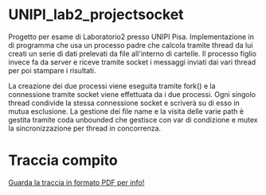 # UNIPI_lab2_projectsocket
Progetto per esame di Laboratorio2 presso UNIPI Pisa. Implementazione in di programma che usa un processo padre che calcola tramite thread da lui creati un serie di dati prelevati da file all'interno di cartelle. Il processo figlio invece fa da server e riceve tramite socket i messaggi inviati dai vari thread per poi stampare i risultati.

La creazione dei due processi viene eseguita tramite fork() e la connessione tramite socket viene effettuata da i due processi. Ogni singolo thread condivide la stessa connessione socket e scriverà su di esso in mutua esclusione.
La gestione dei file name e la visita delle varie path è gestita tramite coda unbounded che gestisce con var di condizione e mutex la sincronizzazione per thread in concorrenza.

# Traccia compito 
[Guarda la traccia in formato PDF per info!](https://drive.google.com/file/d/1DTi2gcoUpxUY6yPcsguJJHVjni0CWNqm/view?usp=share_link)

